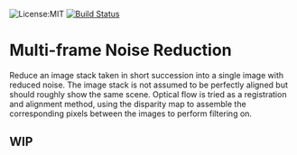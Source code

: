 ![License:MIT](https://img.shields.io/badge/License-MIT-brightgreen.svg)
[![Build Status](https://travis-ci.org/adriankoering/multi-frame-noise-reduction.svg?branch=master)](https://travis-ci.org/adriankoering/multi-frame-noise-reduction)


# Multi-frame Noise Reduction
Reduce an image stack taken in short succession into a single image with reduced noise. The image stack is not assumed to be perfectly aligned but should roughly show the same scene. Optical flow is tried as a registration and alignment method, using the disparity map to assemble the corresponding pixels between the images to perform filtering on.


## WIP
